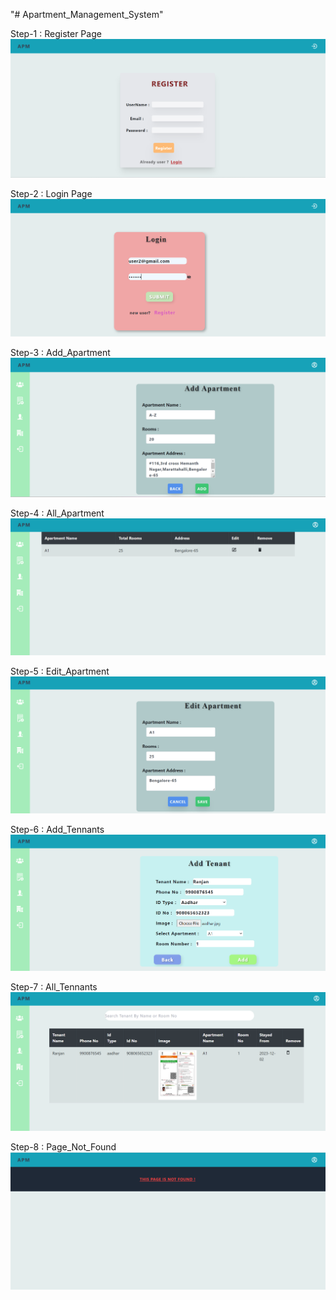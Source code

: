 "# Apartment_Management_System"

Step-1 : Register Page
![Register Page](screenShots/RegisterPage.png)

Step-2 : Login Page
![Login Page](screenShots/LoginPage.png)

Step-3 : Add_Apartment
![Add_Apartment Page](screenShots/AddApartment.png)

Step-4 : All_Apartment
![All_Apartment Page](screenShots/AllApartments.png)

Step-5 : Edit_Apartment
![Edit_Apartment Page](screenShots/EditApartments.png)

Step-6 : Add_Tennants
![Add_Tennants Page](screenShots/AddTenants.png)

Step-7 : All_Tennants
![All_Tennants Page](screenShots/AllTenants.png)

Step-8 : Page_Not_Found
![Page_Not_Found Page](screenShots/NotFoundURL.png)
